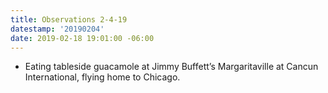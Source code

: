 ```yaml
---
title: Observations 2-4-19
datestamp: '20190204'
date: 2019-02-18 19:01:00 -06:00
---
```


- Eating tableside guacamole at Jimmy Buffett’s Margaritaville at Cancun International, flying home to Chicago.
